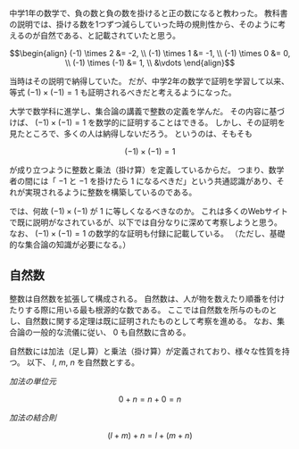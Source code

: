 中学1年の数学で、負の数と負の数を掛けると正の数になると教わった。
教科書の説明では、掛ける数を1つずつ減らしていった時の規則性から、そのように考えるのが自然である、と記載されていたと思う。
```math
\begin{align}
	(-1) \times 2    &= -2, \\
	(-1) \times 1    &= -1, \\
	(-1) \times 0    &= 0,  \\
	(-1) \times (-1) &= 1,  \\
	                 &\vdots
\end{align}
```
当時はその説明で納得していた。
だが、中学2年の数学で証明を学習して以来、等式 $(-1) \times (-1) = 1$ も証明されるべきだと考えるようになった。

大学で数学科に進学し、集合論の講義で整数の定義を学んだ。
その内容に基づけば、 $(-1) \times (-1) = 1$ を数学的に証明することはできる。
しかし、その証明を見たところで、多くの人は納得しないだろう。
というのは、そもそも
```math
	(-1) \times (-1) = 1
```
が成り立つように整数と乗法（掛け算）を定義しているからだ。
つまり、数学者の間には「 $-1$ と $-1$ を掛けたら $1$ になるべきだ」という共通認識があり、それが実現されるように整数を構築しているのである。

では、何故 $(-1) \times (-1)$ が $1$ に等しくなるべきなのか。
これは多くのWebサイトで既に説明がなされているが、以下では自分なりに深めて考察しようと思う。
なお、 $(-1) \times (-1) = 1$ の数学的な証明も付録に記載している。
（ただし、基礎的な集合論の知識が必要になる。）

## 自然数

整数は自然数を拡張して構成される。
自然数は、人が物を数えたり順番を付けたりする際に用いる最も根源的な数である。
ここでは自然数を所与のものとし、自然数に関する定理は既に証明されたものとして考察を進める。
なお、集合論の一般的な流儀に従い、 $0$ も自然数に含める。

自然数には加法（足し算）と乗法（掛け算）が定義されており、様々な性質を持つ。
以下、 $l,\  m,\  n$ を自然数とする。

*加法の単位元*
```math
	0 + n = n + 0 = n
```

*加法の結合則*
```math
	(l + m) + n = l + (m + n)
```





